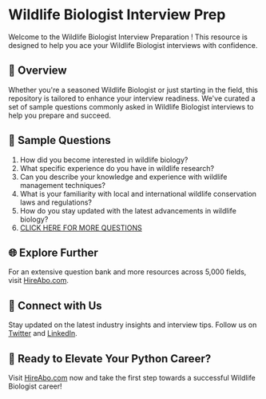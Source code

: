 # Wildlife Biologist Interview Prep

Welcome to the Wildlife Biologist Interview Preparation ! This resource is designed to help you ace your Wildlife Biologist interviews with confidence.

## 🚀 Overview

Whether you're a seasoned Wildlife Biologist or just starting in the field, this repository is tailored to enhance your interview readiness. We've curated a set of sample questions commonly asked in Wildlife Biologist interviews to help you prepare and succeed.

## 📝 Sample Questions

1. How did you become interested in wildlife biology?
2. What specific experience do you have in wildlife research?
3. Can you describe your knowledge and experience with wildlife management techniques?
4. What is your familiarity with local and international wildlife conservation laws and regulations?
5. How do you stay updated with the latest advancements in wildlife biology?
6. [CLICK HERE FOR MORE QUESTIONS](https://hireabo.com/job/10_1_7/Wildlife%20Biologist)

## 🌐 Explore Further

For an extensive question bank and more resources across 5,000 fields, visit [HireAbo.com](https://www.hireabo.com).

## 📱 Connect with Us

Stay updated on the latest industry insights and interview tips. Follow us on [Twitter](https://twitter.com/hireabo) and [LinkedIn](https://www.linkedin.com/in/hire-abo-3609972a8/).

## 🚀 Ready to Elevate Your Python Career?

Visit [HireAbo.com](https://www.hireabo.com) now and take the first step towards a successful Wildlife Biologist career!